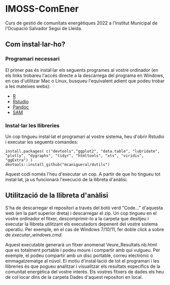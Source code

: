 # IMOSS-ComEner
Curs de gestió de comunitats energètiques 2022 a l'Institut Municipal de l'Ocupació Salvador Seguí de Lleida.

## Com instal·lar-ho?

### Programari necessari

El primer pas és instal·lar els seguents programes al vostre ordinador (en els links trobareu l'accés directe a la descàrrega del programa en Windows, en cas d'utilitzar Mac o Linux, busqueu l'equivalent adient que podeu trobar a les mateixes webs):

- [R](https://cran.r-project.org/bin/windows/base/R-4.2.2-win.exe)
- [Rstudio](https://download1.rstudio.org/desktop/windows/RStudio-2022.07.2-576.exe)
- [Pandoc](https://github.com/jgm/pandoc/releases/download/2.19.2/pandoc-2.19.2-windows-x86_64.msi)
- [SAM](https://sam.nrel.gov/download/66-sam-2021-12-02-for-windows/file.html)


### Instal·lar les llibreries

Un cop tingueu instal·lat el programari al vostre sistema, heu d'obrir Rstudio i executar les seguents comandes:
```
install.packages( c("devtools","ggplot2", "data.table", "lubridate", "plotly", "dygraphs", "tidyr", "htmltools", "xts", "viridis", "ggExtra") )
devtools::install_github("mcanigueral/dutils")
```
Aquest codi només l'heu d'executar un cop. A partir de que ho tingueu tot instal·lat, ja us funcionarà l'execució de la llibreta d'anàlisi.

## Utilització de la llibreta d'anàlisi

S'ha de descarregar el repositori a través del botó verd "Code..." d'aquesta web (en la part superior dreta) i descarregar el zip. Un cop tingueu en el vostre ordinador el fitxer, descomprimir-lo a la carpeta que desitjeu i executar la llibreta utilitzant els executadors depenent del vostre sistema operatiu. Per exemple, en el cas de Windows 7/10/11, fer doble click a sobre de *executar_windows.cmd*.

Aquest executable generarà un fitxer anomenat Veure_Resultats.nb.html que es totalment portable i podeu moure i compartir amb qui vulgueu. Per exemple, el podeu compartir amb un disc portable, correu electrònic o emmagatzematge al núvol. El motiu d'instal·lació de tot el programari i les llibreries és que pogueu analitzar i visualitzar els resultats específics de la comunitat energètica del vostre interés. Els vostres fitxers de dades els heu de col·locar dins de la carpeta Dades d'aquest repositori en local.

